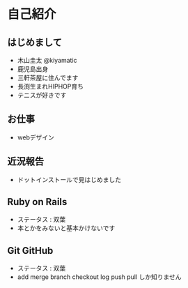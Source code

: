 # 自己紹介

## はじめまして

- 木山圭太 @kiyamatic
- 鹿児島出身
- 三軒茶屋に住んでます
- 長渕生まれHIPHOP育ち
- テニスが好きです

## お仕事

- webデザイン


## 近況報告

- ドットインストールで見はじめました


## Ruby on Rails

- ステータス : 双葉
- 本とかをみないと基本かけないです

## Git GitHub

- ステータス : 双葉
- add merge branch checkout log push pull しか知りません
